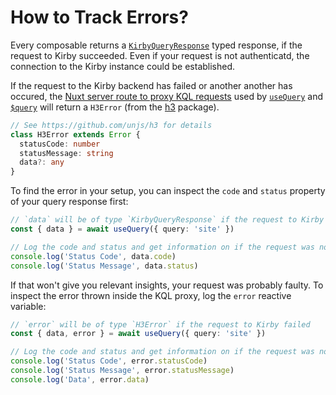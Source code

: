 # How to Track Errors?

Every composable returns a [`KirbyQueryResponse`](/api/types-query-response) typed response, if the request to Kirby succeeded. Even if your request is not authenticatd, the connection to the Kirby instance could be established.

If the request to the Kirby backend has failed or another another has occured, the [Nuxt server route to proxy KQL requests](/guide/how-it-works) used by [`useQuery`](/api/use-query) and [`$query`](/api/query) will return a `H3Error` (from the [h3](https://github.com/unjs/h3) package).

```ts
// See https://github.com/unjs/h3 for details
class H3Error extends Error {
  statusCode: number
  statusMessage: string
  data?: any
}
```

To find the error in your setup, you can inspect the `code` and `status` property of your query response first:

```ts
// `data` will be of type `KirbyQueryResponse` if the request to Kirby itself succeeded
const { data } = await useQuery({ query: 'site' })

// Log the code and status and get information on if the request was not authenticated
console.log('Status Code', data.code)
console.log('Status Message', data.status)
```

If that won't give you relevant insights, your request was probably faulty. To inspect the error thrown inside the KQL proxy, log the `error` reactive variable:

```ts
// `error` will be of type `H3Error` if the request to Kirby failed
const { data, error } = await useQuery({ query: 'site' })

// Log the code and status and get information on if the request was not authenticated
console.log('Status Code', error.statusCode)
console.log('Status Message', error.statusMessage)
console.log('Data', error.data)
```

